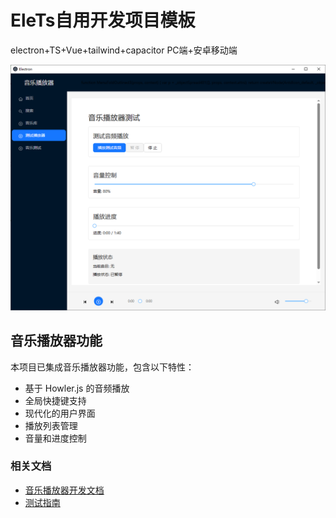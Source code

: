 <!--
 * @Author: Maybe 1913093102@qq.com
 * @Date: 2025-08-18 21:49:03
 * @LastEditors: Maybe 1913093102@qq.com
 * @LastEditTime: 2025-09-02 11:56:13
 * @FilePath: \EleTs\README.md
 * @Description: 这是默认设置,请设置`customMade`, 打开koroFileHeader查看配置 进行设置: https://github.com/OBKoro1/koro1FileHeader/wiki/%E9%85%8D%E7%BD%AE
 -->
# EleTs自用开发项目模板
electron+TS+Vue+tailwind+capacitor
PC端+安卓移动端

![项目截图](img/Snipaste_2025-09-02_17-42-30.png)

## 音乐播放器功能

本项目已集成音乐播放器功能，包含以下特性：

- 基于 Howler.js 的音频播放
- 全局快捷键支持
- 现代化的用户界面
- 播放列表管理
- 音量和进度控制

### 相关文档

- [音乐播放器开发文档](README_MUSIC_PLAYER.md)
- [测试指南](TESTING_GUIDE.md)


